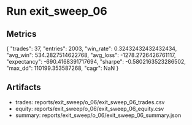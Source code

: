 # Run exit_sweep_06

## Metrics
{
  "trades": 37,
  "entries": 2003,
  "win_rate": 0.32432432432432434,
  "avg_win": 534.2827514622768,
  "avg_loss": -1278.2726426761117,
  "expectancy": -690.4168391717694,
  "sharpe": -0.5802163523286502,
  "max_dd": 110199.353587268,
  "cagr": NaN
}

## Artifacts
- trades: reports/exit_sweep/o_06/exit_sweep_06_trades.csv
- equity: reports/exit_sweep/o_06/exit_sweep_06_equity.csv
- summary: reports/exit_sweep/o_06/exit_sweep_06_summary.json